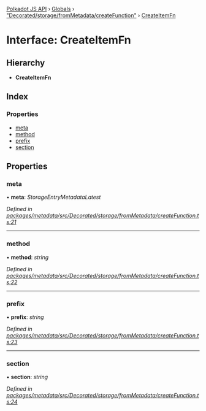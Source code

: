 [Polkadot JS API](../README.md) › [Globals](../globals.md) › ["Decorated/storage/fromMetadata/createFunction"](../modules/_decorated_storage_frommetadata_createfunction_.md) › [CreateItemFn](_decorated_storage_frommetadata_createfunction_.createitemfn.md)

# Interface: CreateItemFn

## Hierarchy

* **CreateItemFn**

## Index

### Properties

* [meta](_decorated_storage_frommetadata_createfunction_.createitemfn.md#meta)
* [method](_decorated_storage_frommetadata_createfunction_.createitemfn.md#method)
* [prefix](_decorated_storage_frommetadata_createfunction_.createitemfn.md#prefix)
* [section](_decorated_storage_frommetadata_createfunction_.createitemfn.md#section)

## Properties

###  meta

• **meta**: *StorageEntryMetadataLatest*

*Defined in [packages/metadata/src/Decorated/storage/fromMetadata/createFunction.ts:21](https://github.com/polkadot-js/api/blob/aaff64404a/packages/metadata/src/Decorated/storage/fromMetadata/createFunction.ts#L21)*

___

###  method

• **method**: *string*

*Defined in [packages/metadata/src/Decorated/storage/fromMetadata/createFunction.ts:22](https://github.com/polkadot-js/api/blob/aaff64404a/packages/metadata/src/Decorated/storage/fromMetadata/createFunction.ts#L22)*

___

###  prefix

• **prefix**: *string*

*Defined in [packages/metadata/src/Decorated/storage/fromMetadata/createFunction.ts:23](https://github.com/polkadot-js/api/blob/aaff64404a/packages/metadata/src/Decorated/storage/fromMetadata/createFunction.ts#L23)*

___

###  section

• **section**: *string*

*Defined in [packages/metadata/src/Decorated/storage/fromMetadata/createFunction.ts:24](https://github.com/polkadot-js/api/blob/aaff64404a/packages/metadata/src/Decorated/storage/fromMetadata/createFunction.ts#L24)*
